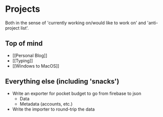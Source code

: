 # Projects

Both in the sense of 'currently working on/would like to work on' and 'anti-project list'.

## Top of mind

- [[Personal Blog]]
- [[Typing]]
- [[Windows to MacOS]]

## Everything else (including 'snacks')

- Write an exporter for pocket budget to go from firebase to json
  - Data
  - Metadata (accounts, etc.)
- Write the importer to round-trip the data